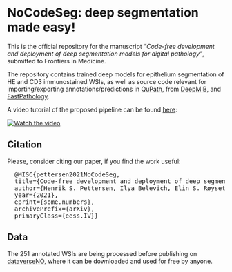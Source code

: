 # NoCodeSeg: deep segmentation made easy!

This is the official repository for the manuscript *"Code-free development and deployment of deep segmentation models for digital pathology"*, submitted to Frontiers in Medicine. 

The repository contains trained deep models for epithelium segmentation of HE and CD3 immunostained WSIs, as well as source code relevant for importing/exporting annotations/predictions in [QuPath](https://qupath.github.io/), from [DeepMIB](http://mib.helsinki.fi/downloads.html), and [FastPathology](https://github.com/AICAN-Research/FAST-Pathology).

A video tutorial of the proposed pipeline can be found [here](https://www.youtube.com/watch?v=9dTfUwnL6zY&ab_channel=HenrikSahlinPettersen):

[![Watch the video](https://img.youtube.com/vi/9dTfUwnL6zY/0.jpg)](https://youtu.be/9dTfUwnL6zY)

## Citation
Please, consider citing our paper, if you find the work useful:
<pre>
  @MISC{pettersen2021NoCodeSeg,
  title={Code-free development and deployment of deep segmentation models for digital pathology},
  author={Henrik S. Pettersen, Ilya Belevich, Elin S. Røyset, Erik Smistad, Eija Jokitalo, Ingerid Reinertsen, Ingunn Bakke, and André Pedersen},
  year={2021},
  eprint={some.numbers},
  archivePrefix={arXiv},
  primaryClass={eess.IV}}
</pre>

## Data
The 251 annotated WSIs are being processed before publishing on [dataverseNO](https://dataverse.no/), where it can be downloaded and used for free by anyone.
